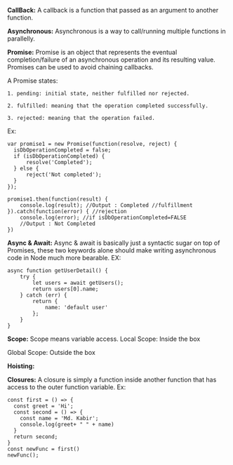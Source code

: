 **CallBack:** A callback is a function that passed as an argument to another function.

**Asynchronous:** Asynchronous is a way to call/running multiple functions in parallelly.

**Promise:** Promise is an object that represents the eventual completion/failure of an asynchronous operation and its resulting value.
  Promises can be used to avoid chaining callbacks. 
  
  A Promise states:

    1. pending: initial state, neither fulfilled nor rejected.

    2. fulfilled: meaning that the operation completed successfully.

    3. rejected: meaning that the operation failed.
Ex:
  
    var promise1 = new Promise(function(resolve, reject) {
      isDbOperationCompleted = false;
      if (isDbOperationCompleted) {
          resolve('Completed');
      } else {
          reject('Not completed');
      }
    });

    promise1.then(function(result) {
        console.log(result); //Output : Completed //fulfillment
    }).catch(function(error) { //rejection
        console.log(error); //if isDbOperationCompleted=FALSE                                                  
        //Output : Not Completed
    })
    
**Async & Await:** Async & await is basically just a syntactic sugar on top of Promises, these two keywords alone should make writing asynchronous code in Node much more bearable.
EX:

    async function getUserDetail() {
        try {
            let users = await getUsers();
            return users[0].name;
        } catch (err) {
            return {
                name: 'default user'
            };
        }
    }
    
**Scope:** Scope means variable access.
Local Scope: Inside the box

Global Scope: Outside the box

**Hoisting:**

**Closures:** A closure is simply a function inside another function that has access to the outer function variable.
Ex:
    
    const first = () => {
      const greet = 'Hi';
      const second = () => {
        const name = 'Md. Kabir';
        console.log(greet+ " " + name)
      }
      return second;
    }
    const newFunc = first()
    newFunc();
